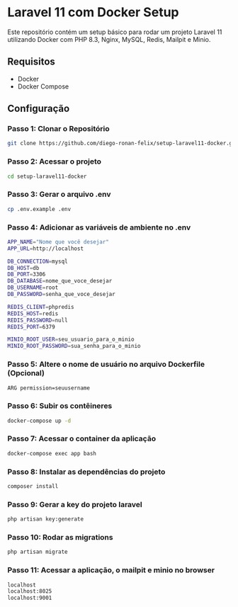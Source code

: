 # Laravel 11 com Docker Setup

Este repositório contém um setup básico para rodar um projeto Laravel 11 utilizando Docker com PHP 8.3, Nginx, MySQL, Redis, Mailpit e Minio.

## Requisitos

- Docker
- Docker Compose

## Configuração

### Passo 1: Clonar o Repositório

```sh
git clone https://github.com/diego-ronan-felix/setup-laravel11-docker.git
```

### Passo 2: Acessar o projeto

```sh
cd setup-laravel11-docker
```

### Passo 3: Gerar o arquivo .env

```sh
cp .env.example .env
```

### Passo 4: Adicionar as variáveis de ambiente no .env

```sh
APP_NAME="Nome que você desejar"
APP_URL=http://localhost

DB_CONNECTION=mysql
DB_HOST=db
DB_PORT=3306
DB_DATABASE=nome_que_voce_desejar
DB_USERNAME=root
DB_PASSWORD=senha_que_voce_desejar

REDIS_CLIENT=phpredis
REDIS_HOST=redis
REDIS_PASSWORD=null
REDIS_PORT=6379

MINIO_ROOT_USER=seu_usuario_para_o_minio
MINIO_ROOT_PASSWORD=sua_senha_para_o_minio
```

### Passo 5: Altere o nome de usuário no arquivo Dockerfile (Opcional) 

```sh
ARG permission=seuusername
```

### Passo 6: Subir os contêineres 

```sh
docker-compose up -d
```

### Passo 7: Acessar o container da aplicação

```sh
docker-compose exec app bash
```

### Passo 8: Instalar as dependências do projeto

```sh
composer install
```

### Passo 9: Gerar a key do projeto laravel

```sh
php artisan key:generate
```

### Passo 10: Rodar as migrations 

```sh
php artisan migrate
```

### Passo 11: Acessar a aplicação, o mailpit e minio no browser

```sh
localhost
localhost:8025
localhost:9001
```


